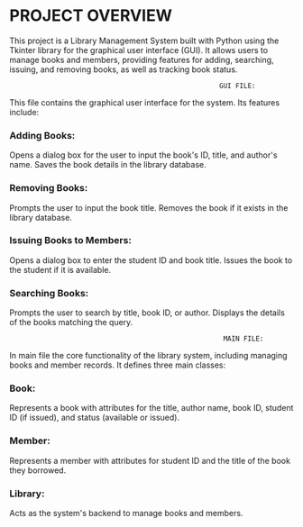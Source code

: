 # PROJECT OVERVIEW
This project is a Library Management System built with Python using the Tkinter library for the graphical user interface (GUI). It allows users to manage books and members, providing features for adding, searching, issuing, and removing books, as well as tracking book status.

                                                        GUI FILE:
                                                        
This file contains the graphical user interface for the system. Its features include:
### Adding Books:
Opens a dialog box for the user to input the book's ID, title, and author's name.
Saves the book details in the library database.
### Removing Books:
Prompts the user to input the book title.
Removes the book if it exists in the library database.
### Issuing Books to Members:
Opens a dialog box to enter the student ID and book title.
Issues the book to the student if it is available.
### Searching Books:
Prompts the user to search by title, book ID, or author.
Displays the details of the books matching the query.

                                                         MAIN FILE:
                                                         
In main file the core functionality of the library system, including managing books and member records. It defines three main classes:
### Book:
Represents a book with attributes for the title, author name, book ID, student ID (if issued), and status (available or issued).
### Member:
Represents a member with attributes for student ID and the title of the book they borrowed.
### Library:
Acts as the system's backend to manage books and members.

                                                       



